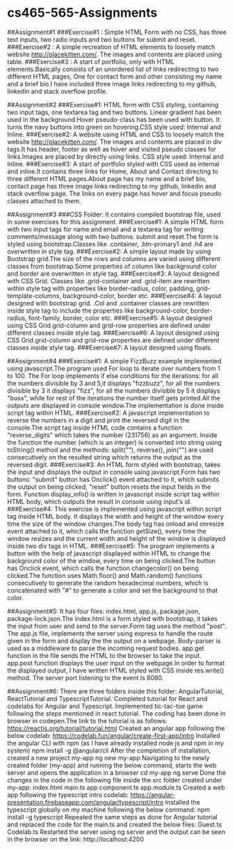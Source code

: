 # cs465-565-Assignments

##Assignment#1
###Exercise#1 : Simple HTML Form with no CSS, has three text inputs, two radio inputs and two buttons for submit and reset.
###Exercise#2 : A simple recreation of HTML elements to loosely match website http://placekitten.com/. The images and contents are placed using table.
###Exercise#3 : A start of portfolio, only with HTML elements.Basically consists of an unordered list of links redirecting to two different HTML pages, One for contact form and other consisting my name and a brief bio.I have included three image links redirecting to my github, linkedin and stack overflow profile.

##Assignment#2
###Exercise#1: HTML form with CSS styling, containing two input tags, one textarea tag and two buttons. Linear gradient has been used in the background.Hover pseudo-class has been used with button. It turns the navy buttons into green on hovering.CSS style used: Internal and Inline.
###Exercise#2: A website using HTML and CSS to loosely match the website http://placekitten.com/. The images and contents are placed in div tags.It has header, footer as well as hover and visited pseudo classes for links.Images are placed by directly using links. CSS style used: Internal and Inline.
###Exercise#3: A start of portfolio styled with CSS used as internal and inline.It contains three links for Home, About and Contact directing to three different HTML pages.About page has my name and a brief bio, contact page has three image links redirecting to my github, linkedin and stack overflow page. The links on every page has hover and focus pseudo classes attached to them.

##Assignment#3
###CSS Folder: It contains compiled bootstrap file, used in some exercises for this assignment.
###Exercise#1: A simple HTML form with two input tags for name and email and a textarea tag for writing comments/message along with two buttons: submit and reset.The form is styled using bootstrap.Classes like .container, .btn-primary1 and .h4 are overwritten in style tag.
###Exercise#2: A simple layout made by using Bootstrap grid.The size of the rows and columns are varied using different classes from bootstrap.Some properties of column like background color and border are overwritten in style tag.
###Exercise#3: A layout designed with CSS Grid. Classes like .grid-container and .grid-item are rewritten within style tag with properties like border-radius, color, padding, grid-template-columns, background-color, border etc.
###Exercise#4: A layout designed with bootstrap grid. .Col and .container classes are rewritten inside style tag to include the properties like background-color, border-radius, font-family, border, color etc.
###Exercise#5: A layout designed using CSS Grid.grid-column and grid-row properties are defined under different classes inside style tag.
###Exercise#6: A layout designed using CSS Grid.grid-column and grid-row properties are defined under different classes inside style tag.
###Exercise#7: A layout designed using floats.

##Assignment#4
###Exercise#1: A simple FizzBuzz example implemented using javascript.The program used For loop to iterate over numbers from 1 to 100. The For loop implements if else conditions for the iterations: for all the numbers divisible by 3 and 5,it displays "fizzbuzz", for all the numbers divisible by 3 it displays "fizz", for all the numbers divisible by 5 it displays "buss", while for rest of the iterations the number itself gets printed.All the outputs are displayed in console window.The implementation is done inside script tag within HTML.
###Exercise#2: A javascript implementation to reverse the numbers in a digit and print the reversed digit in the console.The script tag inside HTML code contains a function "reverse_digits" which takes the number (231756) as an argument. Inside the function the number (which is an integer) is converted into string using toString() method and the methods: split(""), reverse(), join("") are used consecutively on the resulted string which returns the output as the reversed digit.
###Exercise#3: An HTML form styled with bootstrap, takes the input and displays the output in console using javascript.Form has two buttons: "submit" button has Onclick() event attached to it, which submits the output on being clicked, "reset" button resets the input fields in the form. Function display_info() is written in javascript inside script tag within HTML body, which outputs the result in console using input's id.
###Exercise#4: This exercise is implemented using javascript within script tag inside HTML body. It displays the width and height of the window every time the size of the window changes.The body tag has onload and onresize event attached to it, which calls the function getSize(), every time the window resizes and the current width and height of the window is displayed inside two div tags in HTML.
###Exercise#5: The program implements a button with the help of javascript displayed within HTML to change the background color of the window, every time on being clicked.The  button has Onclick event, which calls the function changecolor() on being clicked.The function uses Math.floor() and Math.random() functions consecutively to generate the random hexadecimal numbers, which is concatenated with "#" to generate a color and set the background to that color.

##Assignment#5: It has four files: index.html, app.js, package.json, package-lock.json.The index.html is a form styled with bootstrap, it takes the input from user and send to the server.Form tag uses the method "post". The app.js file, implements the server using express to handle the route given in the form and display the the output on a webpage. Body-parser is used as a middleware to parse the incoming request bodies. app.get function in the file sends the HTML to the browser to take the input. app.post function displays the user input on the webpage.In order to format the displayed output, I have written HTML styled with CSS inside res.write() method. The server port 
listening to the event is 8080.


##Assignment#6: There are three folders inside this folder: AngularTutorial, ReactTutorial and TypescriptTutorial.
	      Completed tutorial for React and codelabs for Angular and Typescript. 
	      Implemented tic-tac-toe game following the steps mentioned in react tutorial. The coding has been done in browser in 	               codepen.The link to the tutorial is as follows:
	      https://reactjs.org/tutorial/tutorial.html
	      Created an angular app following the below codelab:
	      https://codelab.fun/angular/create-first-app/intro
	      Installed the angular CLI with npm (as I have already installed node js and npm in my system)
	      npm install -g @angular/cli
	      After the completion of installation, created a new project my-app
	      ng new my-app
	      Navigating to the newly created folder (my-app) and running the below command, starts the web server and opens the                       application in a browser
	      cd my-app
	      ng serve
	      Done the changes in the code in the following file inside the src folder created under my-app:
              index.html
              main.ts
              app.component.ts
              app.module.ts
              Created a web app following the typescript intro codelab:
	      https://angular-presentation.firebaseapp.com/angular/typescript/intro
              Installed the typescript globally on my machine following the below command:
              npm install -g typescript
              Repeated the same steps as done for Angular tutorial and replaced the code for the main.ts and created the below files:
              Guest.ts
              Codelab.ts
              Restarted the server using ng server and the output can be seen in the browser on the link: http://localhost:4200
              
	     
